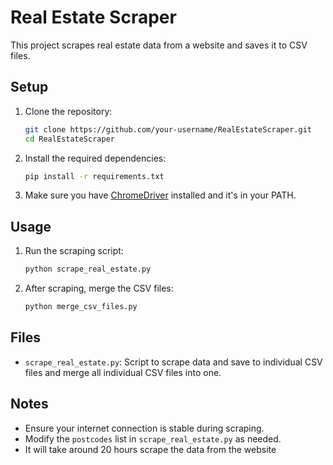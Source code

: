 # Real Estate Scraper

This project scrapes real estate data from a website and saves it to CSV files. 

## Setup

1. Clone the repository:
    ```sh
    git clone https://github.com/your-username/RealEstateScraper.git
    cd RealEstateScraper
    ```

2. Install the required dependencies:
    ```sh
    pip install -r requirements.txt
    ```

3. Make sure you have [ChromeDriver](https://sites.google.com/a/chromium.org/chromedriver/) installed and it's in your PATH.

## Usage

1. Run the scraping script:
    ```sh
    python scrape_real_estate.py
    ```

2. After scraping, merge the CSV files:
    ```sh
    python merge_csv_files.py
    ```

## Files

- `scrape_real_estate.py`: Script to scrape data and save to individual CSV files and merge all individual CSV files into one.

## Notes

- Ensure your internet connection is stable during scraping.
- Modify the `postcodes` list in `scrape_real_estate.py` as needed.
- It will take around 20 hours scrape the data from the website
